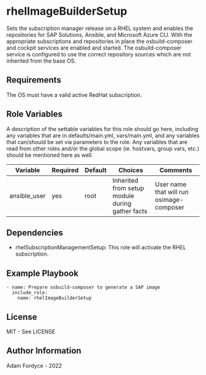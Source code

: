 rhelImageBuilderSetup
=========

Sets the subscription manager release on a RHEL system and enables the repositories for SAP Solutions, Ansible, and Microsoft Azure CLI. With the appropriate subscriptions and repositories in place the osbuild-composer and cockpit services are enabled and started. The osbuild-composer service is configured to use the correct repository sources which are not inherited from the base OS.

Requirements
------------

The OS must have a valid active RedHat subscription.

Role Variables
--------------

A description of the settable variables for this role should go here, including any variables that are in defaults/main.yml, vars/main.yml, and any variables that can/should be set via parameters to the role. Any variables that are read from other roles and/or the global scope (ie. hostvars, group vars, etc.) should be mentioned here as well.

| Variable                | Required | Default | Choices                   | Comments                                 |
|-------------------------|----------|---------|---------------------------|------------------------------------------|
| ansible_user            | yes       | root | Inherited from setup module during gather facts              | User name that will run osimage-composer      |

Dependencies
------------

- rhelSubscriptionManagementSetup: This role will activate the RHEL subscription.

Example Playbook
----------------

```
- name: Prepare osbuild-composer to generate a SAP image
  include_role:
    name: rhelImageBuilderSetup

```

License
-------

MIT - See LICENSE

Author Information
------------------

Adam Fordyce - 2022
